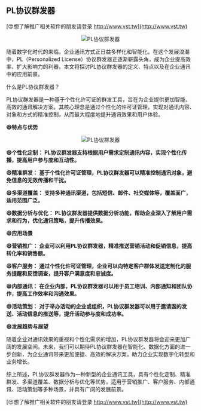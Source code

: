 ## **PL协议群发器**

[😍想了解推广相关软件的朋友请登录 http://www.vst.tw](http://www.vst.tw)

 <center><img src="https://vst.tw/MP4/tuiguang/png/7.png" alt="PL协议群发器"></center>

随着数字化时代的来临，企业通讯方式正日益多样化和智能化。在这个发展浪潮中，PL（Personalized License）协议群发器正逐渐崭露头角，成为企业提高效率、扩大影响力的利器。本文将探讨PL协议群发器的定义、特点以及在企业通讯中的应用前景。

什么是PL协议群发器？

PL协议群发器是一种基于个性化许可证的群发工具，旨在为企业提供更加智能、高效的通讯解决方案。其核心理念是通过个性化的许可证管理，实现对通讯内容、对象和方式的精准控制，从而最大程度地提升通讯效果和用户体验。

**😄特点与优势**

 <center><img src="https://vst.tw/MP4/tuiguang/png/2.png" alt="PL协议群发器"></center>

**😄个性化定制： PL协议群发器支持根据用户需求定制通讯内容，实现个性化传播，提高用户参与度和互动性。**

**😄精准群发： 基于个性化许可证管理，PL协议群发器可以精准控制通讯对象，避免信息的无效传播和干扰。**

**😄多渠道覆盖： 支持多种通讯渠道，包括短信、邮件、社交媒体等，覆盖面广，适用范围广泛。**

**😄数据分析与优化： PL协议群发器提供数据分析功能，帮助企业深入了解用户需求和行为，优化通讯策略，提升传播效果。**

**😄应用场景**

**😄营销推广： 企业可以利用PL协议群发器，精准推送营销活动和促销信息，提高转化率和销售额。**

**😄客户服务： 通过个性化许可证管理，企业可以向特定客户群体发送定制化的服务提醒和反馈调查，提升客户满意度和忠诚度。**

**😄内部通讯： 在企业内部，PL协议群发器可以用于员工培训、内部通知和团队协作，提高工作效率和沟通效果。**

**😄活动策划： 对于举办活动的企业或组织，PL协议群发器可以用于邀请函的发送、活动信息的推送等，提升活动参与度和成功率。**

**😄发展趋势与展望**

随着企业对通讯效果的重视和个性化需求的增加，PL协议群发器将会迎来更加广阔的发展空间。未来，我们可以期待PL协议群发器在智能化、数据化方面的进一步创新，为企业通讯带来更加便捷、高效的解决方案，助力企业实现数字化转型和业务增长。

综上所述，PL协议群发器作为一种新型的企业通讯工具，具有个性化定制、精准群发、多渠道覆盖、数据分析与优化等优势，适用于营销推广、客户服务、内部通讯、活动策划等多种场景，并具有广阔的发展前景。

[😍想了解推广相关软件的朋友请登录 http://www.vst.tw](http://www.vst.tw)



